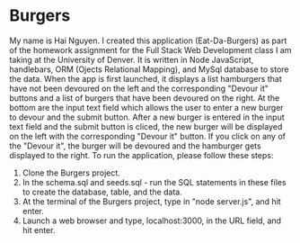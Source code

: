 # Burgers

My name is Hai Nguyen. I created this application (Eat-Da-Burgers) as part of the homework assignment for the Full Stack Web Development class I am taking at the University of Denver. It is written in Node JavaScript, handlebars, ORM (Ojects Relational Mapping), and MySql database to store the data. When the app is first launched, it displays a list hamburgers that have not been devoured on the left and the corresponding "Devour it" buttons and a list of burgers that have been devoured on the right. At the bottom are the input text field which allows the user to enter a new burger to devour and the submit button. After a new burger is entered in the input text field and the submit button is cliced, the new burger will be displayed on the left with the corresponding "Devour it" button. If you click on any of the "Devour it", the burger will be devoured and the hamburger gets displayed to the right. To run the application, please follow these steps:
1. Clone the Burgers project.
2. In the schema.sql and seeds.sql - run the SQL statements in these files to create the database, table, and the data.
3. At the terminal of the Burgers project, type in "node server.js", and hit enter.
4. Launch a web browser and type, localhost:3000, in the URL field, and hit enter.
